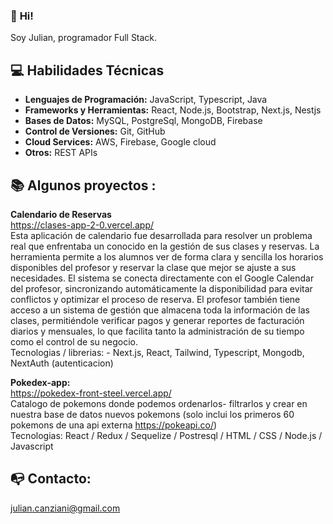 ### 👋 <strong>Hi!</strong> 
Soy Julian, programador Full Stack. <br> 

## :computer: Habilidades Técnicas

- **Lenguajes de Programación:** JavaScript, Typescript, Java
- **Frameworks y Herramientas:** React, Node.js, Bootstrap, Next.js, Nestjs
- **Bases de Datos:** MySQL, PostgreSql, MongoDB, Firebase
- **Control de Versiones:** Git, GitHub
- **Cloud Services:** AWS, Firebase, Google cloud
- **Otros:** REST APIs

## :books:<strong> Algunos proyectos : </strong> <br>

<strong> Calendario de Reservas </strong> <br>
https://clases-app-2-0.vercel.app/ <br>
Esta aplicación de calendario fue desarrollada para resolver un problema real que enfrentaba un conocido en la gestión de sus clases 
                        y reservas. 
                        La herramienta permite a los alumnos ver de forma clara y sencilla los horarios disponibles del profesor 
                        y reservar la clase que mejor se ajuste a sus necesidades. El sistema se conecta directamente con el Google Calendar del profesor, 
                        sincronizando automáticamente la disponibilidad para evitar conflictos y optimizar el proceso de reserva.
                        El profesor también tiene acceso a un sistema de gestión que almacena toda la información de las clases, 
                        permitiéndole verificar pagos y generar reportes de facturación diarios y mensuales, 
                        lo que facilita tanto la administración de su tiempo como el control de su negocio. <br>
Tecnologias / librerias: - Next.js, React, Tailwind, Typescript, Mongodb, NextAuth (autenticacion)

<!--
<strong> Clima-x : </strong>(Weather Cards) <br>
https://react-tiempo-app.vercel.app/  <br>
Fue uno de mis primeros proyectos deployados. Podemos buscar diferentes ciudades alrededor del mundo y obtener los datos meteorologicos en tiempo real.<br>
Api que use en el proyecto: https://openweathermap.org
-->

<strong> Pokedex-app: </strong><br>
https://pokedex-front-steel.vercel.app/ <br>
Catalogo de pokemons donde podemos ordenarlos- filtrarlos y crear en nuestra base de datos nuevos pokemons (solo inclui los primeros 60 pokemons de una api externa https://pokeapi.co/) <br>
Tecnologias: React / Redux / Sequelize / Postresql / HTML / CSS / Node.js / Javascript

<!--
<strong>Agenda de contactos:</strong><br> https://free-code-app.vercel.app/ <br>
Proyecto individual el cual nos va a servir como agenda de contactos.<br>
Tecnologias: <br>
React, Nextjs, Autenticacion y almacenamiento de datos con Firebase, estilos con html/css.
-->
## :mailbox_with_no_mail: Contacto: 
julian.canziani@gmail.com
<!--
**julian-ncanziani/julian-ncanziani** is a ✨ _special_ ✨ repository because its `README.md` (this file) appears on your GitHub profile.

Here are some ideas to get you started:

- 🔭 I’m currently working on ...
- 🌱 I’m currently learning ...
- 👯 I’m looking to collaborate on ...
- 🤔 I’m looking for help with ...
- 💬 Ask me about ...
- 📫 How to reach me: ...
- 😄 Pronouns: ...
- ⚡ Fun fact: ...
-->
